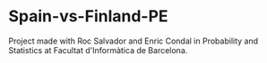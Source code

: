 # Spain-vs-Finland-PE
Project made with Roc Salvador and Enric Condal in Probability and Statistics at Facultat d'Informàtica de Barcelona.
